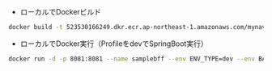 * ローカルでDockerビルド
```sh
docker build -t 523530166249.dkr.ecr.ap-northeast-1.amazonaws.com/mynavi-sample-ecs-bff:latest .
```

* ローカルでDocker実行（ProfileをdevでSpringBoot実行）
```sh
docker run -d -p 8081:8081 --name samplebff --env ENV_TYPE=dev --env BACKEND_URL=http://localhost:8080 --add-host=localhost:(ローカルPCのプライベートIP) 523530166249.dkr.ecr.ap-northeast-1.amazonaws.com/mynavi-sample-ecs-bff:latest
```